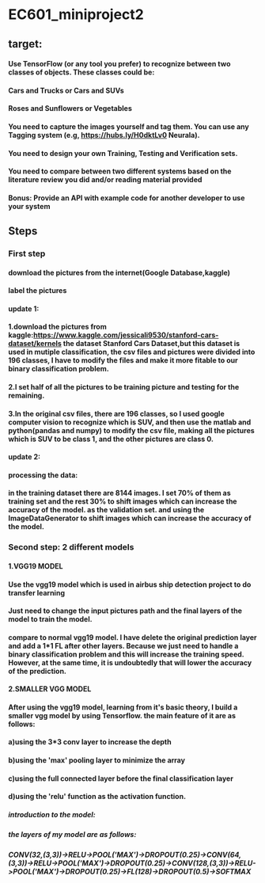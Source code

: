 # EC601_miniproject2

## target:
#### Use TensorFlow (or any tool you prefer) to recognize between two classes of objects.  These classes could be:
#### Cars and Trucks or Cars and SUVs
#### Roses and Sunflowers or Vegetables
#### You need to capture the images yourself and tag them.  You can use any Tagging system (e.g, https://hubs.ly/H0dktLv0 Neurala).
#### You need to design your own Training, Testing and Verification sets.
#### You need to compare between two different systems based on the literature review you did and/or reading material provided
#### Bonus:  Provide an API with example code for another developer to use your system


## Steps
### First step
#### download the pictures from the internet(Google Database,kaggle)
#### label the pictures
#### update 1:
#### 1.download the pictures from kaggle:https://www.kaggle.com/jessicali9530/stanford-cars-dataset/kernels  the dataset Stanford Cars Dataset,but this dataset is used in mutiple classification, the csv files and pictures were divided into 196 classes, I have to modify the files and make it more fitable to our binary classification problem. 
#### 2.I set half of all the pictures to be training picture and testing for the remaining.
#### 3.In the original csv files, there are 196 classes, so I used google computer vision to recognize which is SUV, and then use the matlab and python(pandas and numpy) to modify the csv file, making all the pictures which is SUV to be class 1, and the other pictures are class 0. 

#### update 2:
#### processing the data:
#### in the training dataset there are 8144 images. I set 70% of them as training set and the rest 30% to shift images which can increase the accuracy of the model. as the validation set. and using the ImageDataGenerator to shift images which can increase the accuracy of the model. 

### Second step: 2 different models

#### 1.VGG19 MODEL
#### Use the vgg19 model which is used in airbus ship detection project to do transfer learning 
#### Just need to change the input pictures path and the final layers of the model to train the model.
#### compare to normal vgg19 model. I have delete the original prediction layer and add a 1*1 FL after other layers. Because we just need to handle a binary classification problem and this will increase the training speed. However, at the same time, it is undoubtedly that will lower the accuracy of the prediction.

#### 2.SMALLER VGG MODEL
#### After using the vgg19 model, learning from it's basic theory, I build a smaller vgg model by using Tensorflow. the main feature of it are as follows:
#### a)using the 3*3 conv layer to increase the depth
#### b)using the 'max' pooling layer to minimize the array
#### c)using the full connected layer before the final classification layer
#### d)using the 'relu' function as the activation function.

##### introduction to the model:
##### the layers of my model are as follows:
##### CONV(32,(3,3))->RELU->POOL('MAX')->DROPOUT(0.25)->CONV(64,(3,3))->RELU->POOL('MAX')->DROPOUT(0.25)->CONV(128,(3,3))->RELU->POOL('MAX')->DROPOUT(0.25)->FL(128)->DROPOUT(0.5)->SOFTMAX


